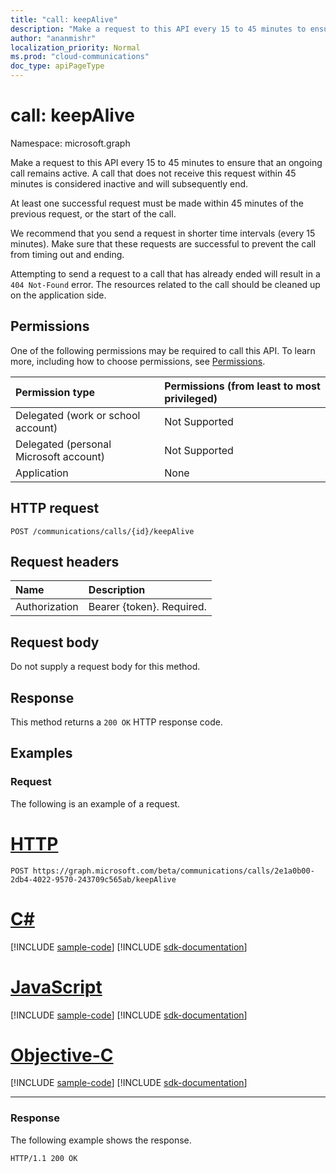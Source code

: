 ```yaml
---
title: "call: keepAlive"
description: "Make a request to this API every 15 to 45 minutes to ensure that an ongoing call remains active."
author: "ananmishr"
localization_priority: Normal
ms.prod: "cloud-communications"
doc_type: apiPageType
---
```


# call: keepAlive

Namespace: microsoft.graph

Make a request to this API every 15 to 45 minutes to ensure that an ongoing call remains active. A call that does not receive this request within 45 minutes is considered inactive and will subsequently end.

At least one successful request must be made within 45 minutes of the previous request, or the start of the call.

We recommend that you send a request in shorter time intervals (every 15 minutes). Make sure that these requests are successful to prevent the call from timing out and ending.

Attempting to send a request to a call that has already ended will result in a `404 Not-Found` error. The resources related to the call should be cleaned up on the application side.

## Permissions
One of the following permissions may be required to call this API. To learn more, including how to choose permissions, see [Permissions](/graph/permissions-reference).

| Permission type | Permissions (from least to most privileged) |
| :-------------- | :------------------------------------------ |
| Delegated (work or school account)     | Not Supported        |
| Delegated (personal Microsoft account) | Not Supported        |
| Application     | None                                        |

## HTTP request
<!-- { "blockType": "ignored" } -->
```http
POST /communications/calls/{id}/keepAlive
```


## Request headers
| Name          | Description               |
|:--------------|:--------------------------|
| Authorization | Bearer {token}. Required. |

## Request body
Do not supply a request body for this method.

## Response
This method returns a `200 OK` HTTP response code.

## Examples

### Request
The following is an example of a request.


# [HTTP](#tab/http)
<!-- {
  "blockType": "request",
  "name": "keep-alive"
}-->

```http
POST https://graph.microsoft.com/beta/communications/calls/2e1a0b00-2db4-4022-9570-243709c565ab/keepAlive
```
# [C#](#tab/csharp)
[!INCLUDE [sample-code](../includes/snippets/csharp/keep-alive-csharp-snippets.md)]
[!INCLUDE [sdk-documentation](../includes/snippets/snippets-sdk-documentation-link.md)]

# [JavaScript](#tab/javascript)
[!INCLUDE [sample-code](../includes/snippets/javascript/keep-alive-javascript-snippets.md)]
[!INCLUDE [sdk-documentation](../includes/snippets/snippets-sdk-documentation-link.md)]

# [Objective-C](#tab/objc)
[!INCLUDE [sample-code](../includes/snippets/objc/keep-alive-objc-snippets.md)]
[!INCLUDE [sdk-documentation](../includes/snippets/snippets-sdk-documentation-link.md)]

---


### Response
The following example shows the response.
<!-- {
  "blockType": "response",
  "name": "keep-alive",
  "truncated": true,
  "@odata.type": "microsoft.graph.None"
} -->
```http
HTTP/1.1 200 OK
```


<!--
{
  "type": "#page.annotation",
  "description": "call: keepAlive",
  "keywords": "",
  "section": "documentation",
  "tocPath": "",
  "suppressions": [
  ]
}
-->

